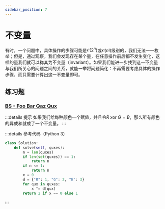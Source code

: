 ```yaml
---
sidebar_position: 7
---
```


# 不变量

有时，一个问题中，具体操作的步骤可能是$\mathcal{O}(2^n)$或$\mathcal{O}(n!)$级别的，我们无法一一枚举；但是，通过观察，我们会发现存在某个量，在任意操作前后都不发生变化，这样的量我们就可以称其为不变量（invariant）。如果我们能进一步找到这一不变量与我们所关心的问题之间的关系，就能一举将问题简化：不再需要考虑具体的操作步骤，而只需要计算出这一不变量即可。

## 练习题

### [BS - Foo Bar Qaz Qux](https://binarysearch.com/problems/Foo-Bar-Qaz-Qux)

:::details 提示
如果我们给每种颜色一个赋值，并且令$R\text{ xor }G=B$，那么所有颜色的异或和就成了一个不变量。
:::

:::details 参考代码（Python 3）

```python
class Solution:
    def solve(self, quxes):
        n = len(quxes)
        if len(set(quxes)) == 1:
            return n
        if n <= 1:
            return n
        x = 0
        d = {"R": 1, "G": 2, "B": 3}
        for qux in quxes:
            x ^= d[qux]
        return 2 if x == 0 else 1
```

:::
